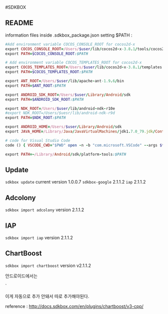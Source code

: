 #SDKBOX

## README
information files inside .sdkbox_package.json
setting $PATH : 
```ruby
#Add environment variable COCOS_CONSOLE_ROOT for cocos2d-x
export COCOS_CONSOLE_ROOT=/Users/$user/lib/cocos2d-x-3.8.1/tools/cocos2d-console/bin
export PATH=$COCOS_CONSOLE_ROOT:$PATH

# Add environment variable COCOS_TEMPLATES_ROOT for cocos2d-x
export COCOS_TEMPLATES_ROOT=/Users/$user/lib/cocos2d-x-3.8.1/templates
export PATH=$COCOS_TEMPLATES_ROOT:$PATH

export ANT_ROOT=/Users/$user/lib/apache-ant-1.9.6/bin
export PATH=$ANT_ROOT:$PATH

export ANDROID_SDK_ROOT=/Users/$user/Library/Android/sdk
export PATH=$ANDROID_SDK_ROOT:$PATH

export NDK_ROOT=/Users/$user/lib/android-ndk-r10e
#export NDK_ROOT=/Users/$uesr/lib/android-ndk-r9d
export PATH=$NDK_ROOT:$PATH

export ANDROID_HOME=/Users/$user/Library/Android/sdk
export JAVA_HOME=/Library/Java/JavaVirtualMachines/jdk1.7.0_79.jdk/Contents/Home

# code for Visual Studio Code
code () { VSCODE_CWD="$PWD" open -n -b "com.microsoft.VSCode" --args $* ;}

export PATH=~/Library/Android/sdk/platform-tools:$PATH
```
## Update
`sdkbox update` current version 1.0.0.7
`sdkbox-google` 2.1.1.2
`iap` 2.1.1.2

## Adcolony
`sdkbox import adcolony` version 2.1.1.2

## IAP
`sdkbox import iap` version 2.1.1.2

## ChartBoost
`sdkbox import chartboost` version v2.1.1.2

안드로이드에서는

`<uses-permission android:name="android.permission.ACCESS_WIFI_STATE" />

이게 자동으로 추가 안돼서 따로 추가해야된다.

reference : http://docs.sdkbox.com/en/plugins/chartboost/v3-cpp/
